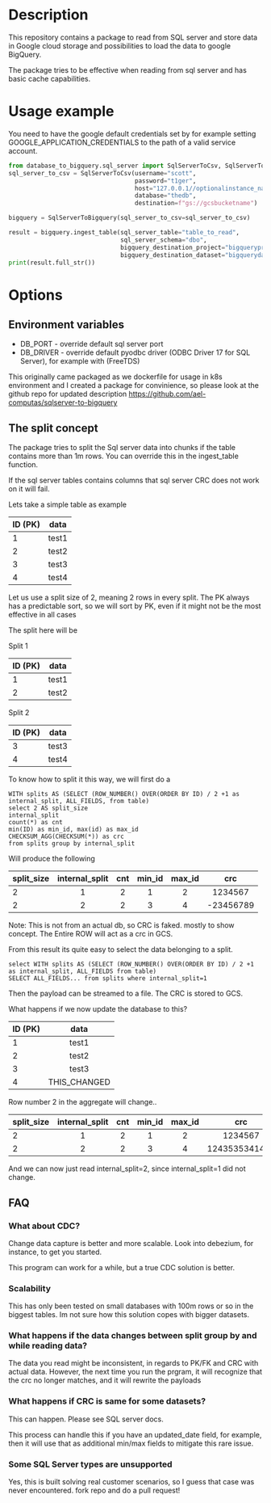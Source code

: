 # Description
This repository contains a package to read from SQL server and store data in Google cloud storage and possibilities to
load the data to google BigQuery.

The package tries to be effective when reading from sql server and has basic cache capabilities.

# Usage example
You need to have the google default credentials set by for example setting GOOGLE_APPLICATION_CREDENTIALS to the path
of a valid service account.

```python
from database_to_bigquery.sql_server import SqlServerToCsv, SqlServerToBigquery
sql_server_to_csv = SqlServerToCsv(username="scott",
                                   password="t1ger",
                                   host="127.0.0.1//optionalinstance_name",
                                   database="thedb",
                                   destination=f"gs://gcsbucketname")

bigquery = SqlServerToBigquery(sql_server_to_csv=sql_server_to_csv)

result = bigquery.ingest_table(sql_server_table="table_to_read",
                               sql_server_schema="dbo",
                               bigquery_destination_project="bigqueryproject",
                               bigquery_destination_dataset="bigquerydataset")
print(result.full_str())
```

# Options
## Environment variables
- DB_PORT - override default sql server port
- DB_DRIVER - override default pyodbc driver (ODBC Driver 17 for SQL Server), for example with (FreeTDS)

This originally came packaged as we dockerfile for usage in k8s environment and I created a package for convinience, 
so please look at the github repo for updated description https://github.com/ael-computas/sqlserver-to-bigquery

## The split concept
The package tries to split the Sql server data into chunks if the table contains more than 1m rows.  You can override
this in the ingest_table function.

If the sql server tables contains columns that sql server CRC does not work on it will fail.

Lets take a simple table as example

| ID  (PK)      | data          |
| ------------- |:-------------:|
| 1             | test1         |
| 2             | test2         |
| 3             | test3         |
| 4             | test4         |

Let us use a split size of 2, meaning 2 rows in every split.
The PK always has a predictable sort, so we will sort by PK, even if it might not be the most effective in all cases

The split here will be

Split 1

| ID  (PK)      | data          |
| ------------- |:-------------:|
| 1             | test1         |
| 2             | test2         |

Split 2

| ID  (PK)      | data          |
| ------------- |:-------------:|
| 3             | test3         |
| 4             | test4         |

To know how to split it this way, we will first do a

````
WITH splits AS (SELECT (ROW_NUMBER() OVER(ORDER BY ID) / 2 +1 as internal_split, ALL_FIELDS, from table)
select 2 AS split_size
internal_split
count(*) as cnt
min(ID) as min_id, max(id) as max_id
CHECKSUM_AGG(CHECKSUM(*)) as crc 
from splits group by internal_split
 ````

Will produce the following

| split_size    | internal_split|     cnt       |      min_id   |    max_id     |      crc      |
| ------------- |:-------------:|:-------------:|:-------------:|:-------------:|:-------------:|
| 2             | 1             | 2             |      1        |      2        | 1234567       |
| 2             | 2             | 2             |      3        |      4        | -23456789     |

Note: This is not from an actual db, so CRC is faked.  mostly to show concept.
The Entire ROW will act as a crc in GCS.  

From this result its quite easy to select the data belonging to a split.

````
select WITH splits AS (SELECT (ROW_NUMBER() OVER(ORDER BY ID) / 2 +1 as internal_split, ALL_FIELDS from table)
SELECT ALL_FIELDS... from splits where internal_split=1
 ````

Then the payload can be streamed to a file.  The CRC is stored to GCS.

What happens if we now update the database to this?

| ID  (PK)      | data          |
| ------------- |:-------------:|
| 1             | test1         |
| 2             | test2         |
| 3             | test3         |
| 4             | THIS_CHANGED  |

Row number 2 in the aggregate will change..

| split_size    | internal_split|     cnt       |      min_id   |    max_id     |      crc      |
| ------------- |:-------------:|:-------------:|:-------------:|:-------------:|:-------------:|
| 2             | 1             | 2             |      1        |      2        | 1234567       |
| 2             | 2             | 2             |      3        |      4        | 1243535341434 |

And we can now just read internal_split=2, since internal_split=1 did not change.

## FAQ

### What about CDC?
Change data capture is better and more scalable.  Look into debezium, for instance, to get you started.

This program can work for a while, but a true CDC solution is better.

### Scalability
This has only been tested on small databases with 100m rows or so in the biggest tables.  Im not sure how this solution
copes with bigger datasets.

### What happens if the data changes between split group by and while reading data?

The data you read might be inconsistent, in regards to PK/FK and CRC with actual data. However, the next time you run 
the prgram, it will recognize that the crc no longer matches, and it will rewrite the payloads

### What happens if CRC is same for some datasets?

This can happen. Please see SQL server docs.

This process can handle this if you have an updated_date field, for example, then it will use that as additional min/max fields
to mitigate this rare issue.

### Some SQL Server types are unsupported
Yes, this is built solving real customer scenarios, so I guess that case was never encountered.  fork repo and do a pull request!
